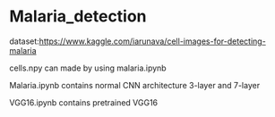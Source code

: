 # Malaria_detection

dataset:https://www.kaggle.com/iarunava/cell-images-for-detecting-malaria

cells.npy can made by using malaria.ipynb

Malaria.ipynb contains normal CNN architecture 3-layer and 7-layer

VGG16.ipynb contains pretrained VGG16

